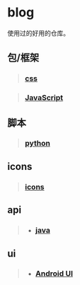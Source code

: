 <!--
 * @Date        : 2020-05-07 18:42:27
 * @LastEditors : anlzou
 * @Github      : https://github.com/anlzou
 * @LastEditTime: 2020-05-21 23:00:42
 * @FilePath    : \blog\README.md
 * @Describe    : 
--> 
# blog

使用过的好用的仓库。

## 包/框架
> ### [css](./resource/css/css.md)

> ### [JavaScript](./resource/js/JavaScript.md)

## 脚本
> ### [python](./resource/py/python.md)

## icons
> ### [icons](./resource/icons/icons.md)

## api
>- ### [java](./resource/api/java/Java.md)

## ui
>- ### [Android UI](./resource/ui/ui.md)